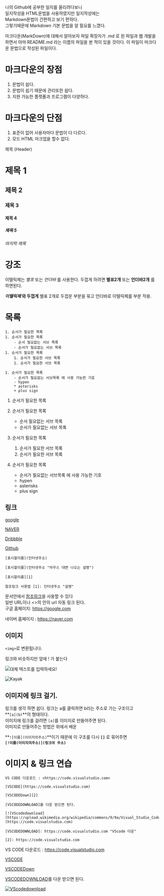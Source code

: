 나의 Github에 공부한 일지를 올리려다보니  
일지작성을 HTML문법을 사용하였지만 일지작성에는  
Markdown문법이 간편하고 보기 편하다.  
그렇기때문에 Markdown 기본 문법을 알 필요를 느꼈다.

마크다운(MarkDown)에 대해서 알아보자
파일 확장자가 .md 로 된 파일과
웹 개발을 하면서 아마 README.md 라는 이름의 파일을 본 적이 있을 것이다.
이 파일이 마크다운 문법으로 작성된 파일이다.

# 마크다운의 장점

1. 문법이 쉽다.
2. 문법이 쉽기 때문에 관리또한 쉽다.
3. 지원 가능한 플랫폼과 프로그램이 다양하다.

# 마크다운의 단점
1. 표준이 없어 사용자마다 문법이 다 다르다.
2. 모드 HTML 마크업을 할수 없다.


제목 (Header)

# 제목 1
## 제목 2
### 제목 3
#### 제목 4
##### 제목 5
###### 마지막 제목


강조
=====

 이텔릭체는 *별포* 또는 _언더바_ 를 사용한다.
 두껍게 하려면 **별표2개** 또는 __언더바2개__ 를 하면된다.

 **_이텔릭체_ 와 두껍게**   별표 2개로 두껍운 부분을 묶고 언더바로 이텔릭체를 부분 적용.

목록
=====

```
1. 순서가 필요한 목록
1. 순서가 필요한 목록
    - 순서 필요없는 서브 목록
    - 순서가 필요없는 서브 목록
1. 순서가 필요한 목록
    1. 순서가 필요한 서브 목록
    1. 순서가 필요한 서브 목록

1. 순서가 필요한 목록
    - 순서가 필요없는 서브목록 에 사용 가능한 기호
    - hypen
    * asterisks
    + plus sign
```





1. 순서가 필요한 목록
1. 순서가 필요한 목록
    - 순서 필요없는 서브 목록
    - 순서가 필요없는 서브 목록
1. 순서가 필요한 목록
    1. 순서가 필요한 서브 목록
    1. 순서가 필요한 서브 목록

1. 순서가 필요한 목록
    - 순서가 필요없는 서브목록 에 사용 가능한 기호
    - hypen
    * asterisks
    + plus sign



링크
-----

[google](https://google.com)

[NAVER](https://naver.com "링크 설명을 작성하세요.")

[Dribbble][Dribbble link]

[Github][1]  

```
[표시할이름](인터넷주소)

[표시할이름](인터넷주소 "마우스 대면 나오는 설명")

[표시할이름][1]

참조링크 사용법 [1]: 인터넷주소 "설명"
```
  
문서안에서 [참조링크]을 사용할 수 있다  
일반 URL이나 <>의 안의 url 자동 링크 된다.  
구글 홈페이지: https://google.com 

네이버 홈페이지 : <https://naver.com>


[Dribbble link]: https://dribbble.com
[1]: https://github.com
[참조링크]: https://naver.com "네이버로 갑니다."

이미지
-----
```<img>```로 변환됩니다.

링크와 비슷하지만 앞에 ! 가 붙는다

![대체 텍스트를 입력하세요!](http://www.gstatic.com/webp/gallery/5.jpg "링크 설명(title)을 작성하세요.")

![Kayak][logo]  

[logo]: http://www.gstatic.com/webp/gallery/5.jpg "To go Kayak"

이미지에 링크 걸기.
-----

링크를 생각 하면 쉽다. 링크는 a를 클릭하면 b라는 주소로 가는 구조이고    
**```[a](b)```**의 형태이다.  
이미지에 링크를 걸려면  ```[a]```를 이미지로 만들어주면 된다.  
이미지로 만들어주는 방법은 위에서 배운

**```![이름](이미지의주소)```**이기 때문에
이 구조를 다시 **```[]```** 로 묶어주면  
**```[!이름(이미지의주소)](링크의 주소)```**


# 이미지 & 링크 연습  

  
```
VS CODE 다운로드 : <https://code.visualstudio.com>

[VSCODE](https://code.visualstudio.com) 

[VSCODEDown][2]

[VSCODEDOWNLOAD]를 다운 받으면 된다.  

[![VScodedownload](https://upload.wikimedia.org/wikipedia/commons/9/9a/Visual_Studio_Code_1.35_icon.svg)](https://code.visualstudio.com)  

[VSCODEDOWNLOAD]: https://code.visualstudio.com "VScode 다운"  

[2]: https://code.visualstudio.com
```

VS CODE 다운로드 : <https://code.visualstudio.com>

[VSCODE](https://code.visualstudio.com) 

[VSCODEDown][2]

[VSCODEDOWNLOAD]를 다운 받으면 된다.  

[![VScodedownload](https://upload.wikimedia.org/wikipedia/commons/9/9a/Visual_Studio_Code_1.35_icon.svg)](https://code.visualstudio.com)  

[VSCODEDOWNLOAD]: https://code.visualstudio.com "VScode 다운"  

[2]: https://code.visualstudio.com 











